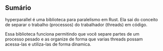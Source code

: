 ## Sumário
hyperparallel é uma biblioteca para paralelismo em Rust. Ela sai do conceito de separar o trabalho (processos) do trabalhador (threads) em código. 

Essa biblioteca funciona permitindo que você separe partes de um processo pesado e as organize de forma que varias threads possam acessa-las e utiliza-las de forma dinamica.